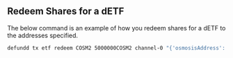 ## Redeem Shares for a dETF

The below command is an example of how you redeem shares for a dETF to the addresses specified.

```bash
defundd tx etf redeem COSM2 5000000COSM2 channel-0 "{'osmosisAddress': 'osmo123456789'}" --from keyname
```